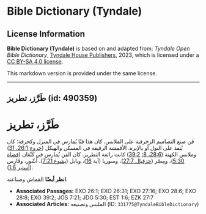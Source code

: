 # Bible Dictionary (Tyndale)

## License Information

**Bible Dictionary (Tyndale)** is based on and adapted from: _Tyndale Open Bible Dictionary_, [Tyndale House Publishers](https://tyndaleopenresources.com/), 2023, which is licensed under a [CC BY-SA 4.0 license](https://creativecommons.org/licenses/by-sa/4.0/legalcode.en).

This markdown version is provided under the same license.



--------------------------------

## طَرَّز، تطريز (id: 490359)

طَرَّز، تطريز
=============

فن صنع التصاميم الزخرفية على الملابس. كان هذا فنًا يُمارس في المنزل وكحرفة؛ كان يُنفذ على النول أو بالإبرة. الأقمشة الرقيقة في المسكن والهيكل ([خروج 26:1، 31](https://ref.ly/Exod26:1,Exod26:31)) وملابس الكهنة ([28:6، 8؛](https://ref.ly/Exod28:6,Exod28:8) [39:2](https://ref.ly/Exod39:2)) كانت رائعة التطريز. كان الفن يُمارس في كَنْعَان ([قضاة 5:30](https://ref.ly/Judg5:30))، ومِصْر ([حزقيال 27:7](https://ref.ly/Ezek27:7))، وسوريا (آية [16](https://ref.ly/Exod27:16))، وبابل ([يشوع 7:21](https://ref.ly/Josh7:21))، أَشّور، وفَارِس ([أستير 1:6](https://ref.ly/Esth1:6)).

**انظر أيضًا** القماش وصناعته.

* **Associated Passages:** EXO 26:1; EXO 26:31; EXO 27:16; EXO 28:6; EXO 28:8; EXO 39:2; JOS 7:21; JDG 5:30; EST 1:6; EZK 27:7
* **Associated Articles:** الملبس وتصنيعه (ID: `331775@TyndaleBibleDictionary`)


